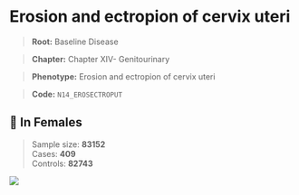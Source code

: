 # Erosion and ectropion of cervix uteri

> **Root:** Baseline Disease  

> **Chapter:** Chapter XIV- Genitourinary  

> **Phenotype:** Erosion and ectropion of cervix uteri  

> **Code:** `N14_EROSECTROPUT`

## 👩 In Females  
> Sample size: **83152**  
> Cases: **409**  
> Controls: **82743**
<img src="/Disease/Figures/ALL/Baseline/N14_EROSECTROPUT.png"/>
<CsvTable src="/Disease/Data/ALL/Baseline/LG_N14_EROSECTROPUT.csv" label="🔍 View full results" />
